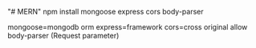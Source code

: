 "# MERN" 
npm install mongoose express cors body-parser

mongoose=mongodb orm
express=framework
cors=cross original allow
body-parser (Request parameter)

